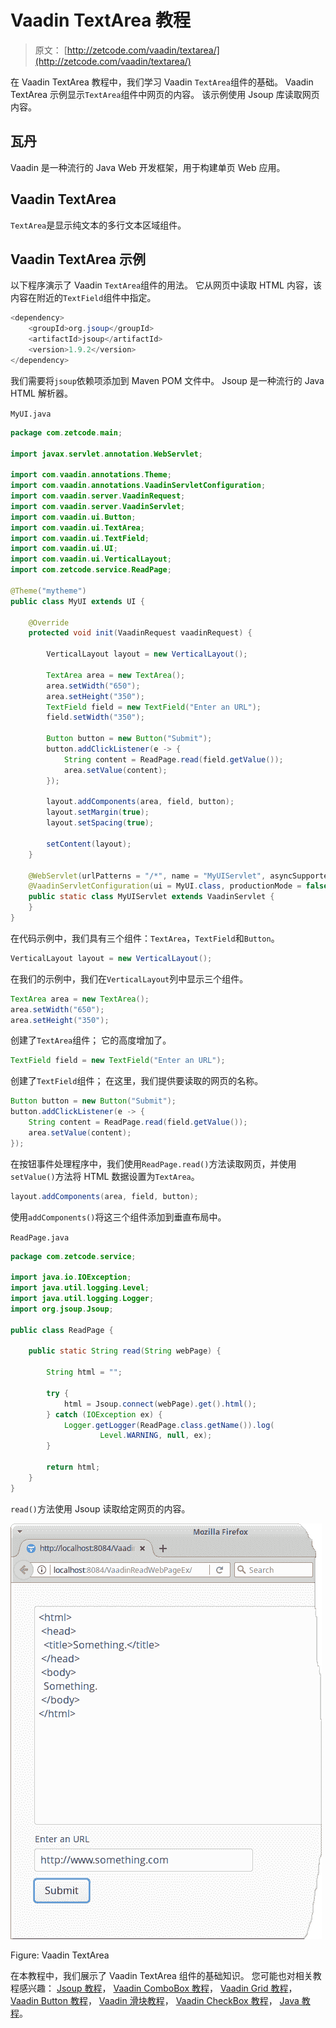 # Vaadin TextArea 教程

> 原文： [http://zetcode.com/vaadin/textarea/](http://zetcode.com/vaadin/textarea/)

在 Vaadin TextArea 教程中，我们学习 Vaadin `TextArea`组件的基础。 Vaadin TextArea 示例显示`TextArea`组件中网页的内容。 该示例使用 Jsoup 库读取网页内容。

## 瓦丹

Vaadin 是一种流行的 Java Web 开发框架，用于构建单页 Web 应用。

## Vaadin TextArea

`TextArea`是显示纯文本的多行文本区域组件。

## Vaadin TextArea 示例

以下程序演示了 Vaadin `TextArea`组件的用法。 它从网页中读取 HTML 内容，该内容在附近的`TextField`组件中指定。

```java
<dependency>
    <groupId>org.jsoup</groupId>
    <artifactId>jsoup</artifactId>
    <version>1.9.2</version>
</dependency>

```

我们需要将`jsoup`依赖项添加到 Maven POM 文件中。 Jsoup 是一种流行的 Java HTML 解析器。

`MyUI.java`

```java
package com.zetcode.main;

import javax.servlet.annotation.WebServlet;

import com.vaadin.annotations.Theme;
import com.vaadin.annotations.VaadinServletConfiguration;
import com.vaadin.server.VaadinRequest;
import com.vaadin.server.VaadinServlet;
import com.vaadin.ui.Button;
import com.vaadin.ui.TextArea;
import com.vaadin.ui.TextField;
import com.vaadin.ui.UI;
import com.vaadin.ui.VerticalLayout;
import com.zetcode.service.ReadPage;

@Theme("mytheme")
public class MyUI extends UI {

    @Override
    protected void init(VaadinRequest vaadinRequest) {

        VerticalLayout layout = new VerticalLayout();

        TextArea area = new TextArea();
        area.setWidth("650");
        area.setHeight("350");
        TextField field = new TextField("Enter an URL");
        field.setWidth("350");

        Button button = new Button("Submit");
        button.addClickListener(e -> {
            String content = ReadPage.read(field.getValue());
            area.setValue(content);
        });

        layout.addComponents(area, field, button);
        layout.setMargin(true);
        layout.setSpacing(true);

        setContent(layout);
    }

    @WebServlet(urlPatterns = "/*", name = "MyUIServlet", asyncSupported = true)
    @VaadinServletConfiguration(ui = MyUI.class, productionMode = false)
    public static class MyUIServlet extends VaadinServlet {
    }
}

```

在代码示例中，我们具有三个组件：`TextArea`，`TextField`和`Button`。

```java
VerticalLayout layout = new VerticalLayout();

```

在我们的示例中，我们在`VerticalLayout`列中显示三个组件。

```java
TextArea area = new TextArea();
area.setWidth("650");
area.setHeight("350");

```

创建了`TextArea`组件； 它的高度增加了。

```java
TextField field = new TextField("Enter an URL");

```

创建了`TextField`组件； 在这里，我们提供要读取的网页的名称。

```java
Button button = new Button("Submit");
button.addClickListener(e -> {
    String content = ReadPage.read(field.getValue());
    area.setValue(content);
});

```

在按钮事件处理程序中，我们使用`ReadPage.read()`方法读取网页，并使用`setValue()`方法将 HTML 数据设置为`TextArea`。

```java
layout.addComponents(area, field, button);

```

使用`addComponents()`将这三个组件添加到垂直布局中。

`ReadPage.java`

```java
package com.zetcode.service;

import java.io.IOException;
import java.util.logging.Level;
import java.util.logging.Logger;
import org.jsoup.Jsoup;

public class ReadPage {

    public static String read(String webPage) {

        String html = "";

        try {
            html = Jsoup.connect(webPage).get().html();
        } catch (IOException ex) {
            Logger.getLogger(ReadPage.class.getName()).log(
                    Level.WARNING, null, ex);
        }

        return html;
    }
}

```

`read()`方法使用 Jsoup 读取给定网页的内容。

![Vaadin TextArea](img/e1aa1e588f4c4846c7630073a27dcb22.jpg)

Figure: Vaadin TextArea

在本教程中，我们展示了 Vaadin TextArea 组件的基础知识。 您可能也对相关教程感兴趣： [Jsoup 教程](/java/jsoup/)， [Vaadin ComboBox 教程](/vaadin/combobox/)， [Vaadin Grid 教程](/vaadin/grid/)， [Vaadin Button 教程](/vaadin/button/)， [Vaadin 滑块教程](/vaadin/slider/)， [Vaadin CheckBox 教程](/vaadin/checkbox/)， [Java 教程](/lang/java/)。